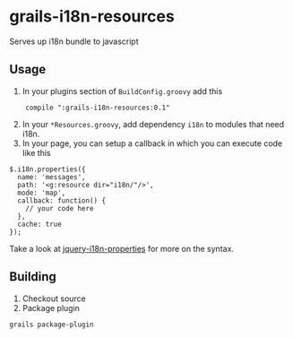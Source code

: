grails-i18n-resources
====

Serves up i18n bundle to javascript

Usage
----

1. In your plugins section of `BuildConfig.groovy` add this

```
    compile ":grails-i18n-resources:0.1"
```

2. In your `*Resources.groovy`, add dependency `i18n` to modules that need i18n.
3. In your page, you can setup a callback in which you can execute code like this

```
$.i18n.properties({
  name: 'messages',
  path: '<g:resource dir="i18n/"/>',
  mode: 'map',
  callback: function() {
    // your code here 
  },
  cache: true
});
```

Take a look at [jquery-i18n-properties](https://code.google.com/p/jquery-i18n-properties/) for more on the syntax.

Building
----

1. Checkout source
2. Package plugin

```
grails package-plugin
```